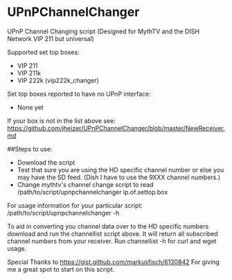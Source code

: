 # UPnPChannelChanger
UPnP Channel Changing script (Designed for MythTV and the DISH Network VIP 211 but universal)

Supported set top boxes:
 + VIP 211
 + VIP 211k
 + VIP 222k (vip222k_changer)

Set top boxes reported to have no UPnP interface:
+ None yet

  
If your box is not in the list above see: <https://github.com/jheizer/UPnPChannelChanger/blob/master/NewReceiver.md>
  
##Steps to use:
+ Download the script
+ Test that sure you are using the HD specific channel number or else you may have the SD feed.  (Dish I have to use the 9XXX channel numbers.)
+ Change mythtv's channel change script to read /path/to/script/upnpchannelchanger ip.of.settop.box

For usage information for your particular script: /path/to/script/upnpchannelchanger -h

To aid in converting you channel data over to the HD specific numbers download and run the channellist script above.  It will return all subscribed channel numbers from your receiver. Run channellist -h for curl and wget usage.


Special Thanks to https://gist.github.com/markusfisch/6130842  For giving me a great spot to start on this script.


